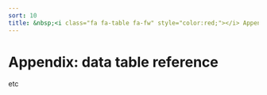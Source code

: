 ```yaml
---
sort: 10
title: &nbsp;<i class="fa fa-table fa-fw" style="color:red;"></i> Appendix&#58; data table reference
---
```


# Appendix: data table reference

etc 
